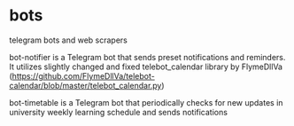 # bots
telegram bots and web scrapers

bot-notifier is a Telegram bot that sends preset notifications and reminders. It utilizes slightly changed and fixed telebot_calendar library by FlymeDllVa (https://github.com/FlymeDllVa/telebot-calendar/blob/master/telebot_calendar.py)

bot-timetable is a Telegram bot that periodically checks for new updates in university weekly learning schedule and sends  notifications
